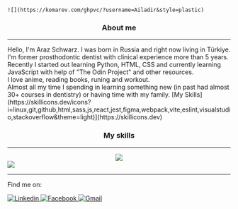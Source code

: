                                                                                                                                                                                                             ![](https://komarev.com/ghpvc/?username=Ailadir&style=plastic)
<!-- ![](https://komarev.com/ghpvc/?username=your-github-username) -->

<div align = "center">
<h3>About me</h3>
<hr>
</div>
Hello, I'm Araz Schwarz. I was born in Russia and right now living in Türkiye. I'm former prosthodontic dentist with clinical experience more than 5 years. Recently I started out learning Python, HTML, CSS and currently learning JavaScript with help of "The Odin Project" and other resources.
<br>
I love anime, reading books, runing and workout.
<br>
Almost all my time I spending in learning something new (in past had almost 30+ courses in dentistry) or having time with my family.
[My Skills](https://skillicons.dev/icons?i=linux,git,github,html,sass,js,react,jest,figma,webpack,vite,eslint,visualstudio,stackoverflow&theme=light)](https://skillicons.dev)

<div align = "center">

<!--MySKills-->
<h3>My skills</h3>
<hr>
<img src="https://skillicons.dev/icons?i=linux,git,github,html,sass,js,react,jest,figma,webpack,vite,eslint,visualstudio,stackoverflow&theme=light" />
</div>
<picture>
<source 
  srcset="https://github-readme-stats-sigma-five.vercel.app/api?username=ailadir&show_icons=true&theme=dark"
  media="(prefers-color-scheme: dark)"
/>
<source
  srcset="https://github-readme-stats.vercel.app/api?username=ailadir&show_icons=true"
  media="(prefers-color-scheme: light), (prefers-color-scheme: no-preference)"
/>
<img src="https://github-readme-stats.vercel.app/api?username=ailadir&show_icons=true" />
</picture>
<hr>
<p align="center">
<p>Find me on:</p>
  <!--Linkedin-->
  <a href="https://www.linkedin.com/in/dmdschwarz/" target="_blank"><img alt="Linkedin" src="https://img.shields.io/badge/-Linkedin-0A66C2?style=flat-square&logo=Linkedin&logoColor=white">
    </a>
  <!--Facebook-->
  <a href="https://www.facebook.com/DMD.Schwarz" target="_blank"><img alt="Facebook" src="https://img.shields.io/badge/-Facebook-1877F2?style=flat-square&logo=Facebook&logoColor=white">
  </a>
  <!--Gmail-->
  <a href="mailto:dmd.schwarz@gmail.com" target="_blank"><img alt="Gmail" src="https://img.shields.io/badge/-Gmail-EA4335?style=flat-square&logo=Gmail&logoColor=white">
  </a>
</p>

